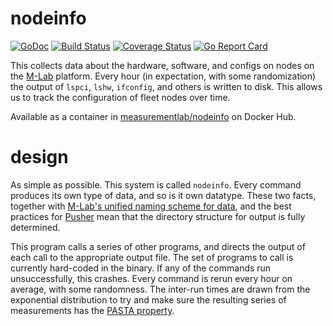 # nodeinfo

[![GoDoc](https://godoc.org/github.com/m-lab/nodeinfo?status.svg)](https://godoc.org/github.com/m-lab/nodeinfo) [![Build Status](https://travis-ci.org/m-lab/nodeinfo.svg?branch=master)](https://travis-ci.org/m-lab/nodeinfo) [![Coverage Status](https://coveralls.io/repos/github/m-lab/nodeinfo/badge.svg?branch=master)](https://coveralls.io/github/m-lab/nodeinfo?branch=master) [![Go Report Card](https://goreportcard.com/badge/github.com/m-lab/nodeinfo)](https://goreportcard.com/report/github.com/m-lab/nodeinfo)

This collects data about the hardware, software, and configs on nodes on the
[M-Lab](https://www.measurementlab.net) platform.  Every hour (in expectation,
with some randomization) the output of `lspci`, `lshw`, `ifconfig`, and others
is written to disk. This allows us to track the configuration of fleet nodes
over time.

Available as a container in
[measurementlab/nodeinfo](https://hub.docker.com/r/measurementlab/nodeinfo/) on
Docker Hub.

# design

As simple as possible. This system is called `nodeinfo`. Every command produces its own type of data, and so is it own datatype.  These two facts, together with [M-Lab's unified naming scheme for data](http://example.com), and the best practices for [Pusher](http://github.com/m-lab/pusher) mean that the directory structure for output is fully determined. 

This program calls a series of other programs, and directs the output of each call to the appropriate output file. The set of programs to call is currently hard-coded in the binary. If any of the commands run unsuccessfully, this crashes.  Every command is rerun every hour on average, with some randomness. The inter-run times are drawn from the exponential distribution to try and make sure the resulting series of measurements has the [PASTA property](https://en.wikipedia.org/wiki/Arrival_theorem#Theorem_for_arrivals_governed_by_a_Poisson_process).
